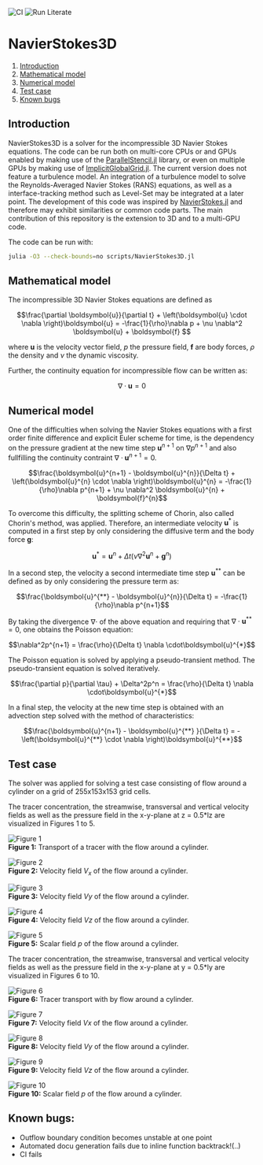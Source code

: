 ![CI](https://github.com/mattbuergler/NavierStokes3D/actions/workflows/CI.yml/badge.svg)
![Run Literate](https://github.com/mattbuergler/NavierStokes3D/actions/workflows/Literate.yml/badge.svg)

# NavierStokes3D

1. [Introduction](#introduction)
2. [Mathematical model](#mathematical-model)
3. [Numerical model](#numerical-model)
4. [Test case](#test-case)
4. [Known bugs](#known-bugs)

## Introduction
NavierStokes3D is a solver for the incompressible 3D Navier Stokes equations. The code can be run both on multi-core CPUs or and GPUs enabled by making use of the [ParallelStencil.jl](https://github.com/omlins/ParallelStencil.jl) library, or even on multiple GPUs by making use of [ImplicitGlobalGrid.jl](https://github.com/eth-cscs/ImplicitGlobalGrid.jl). The current version does not feature a turbulence model. An integration of a turbulence model to solve the Reynolds-Averaged Navier Stokes (RANS) equations, as well as a interface-tracking method such as Level-Set may be integrated at a later point. The development of this code was inspired by [NavierStokes.jl](https://github.com/utkinis/NavierStokes.jl) and therefore may exhibit similarities or common code parts. The main contribution of this repository is the extension to 3D and to a multi-GPU code.

The code can be run with:

```bash
julia -O3 --check-bounds=no scripts/NavierStokes3D.jl
```

## Mathematical model
The incompressible 3D Navier Stokes equations are defined as

$$\frac{\partial \boldsymbol{u}}{\partial t} + \left(\boldsymbol{u} \cdot \nabla \right)\boldsymbol{u} = -\frac{1}{\rho}\nabla p + \nu \nabla^2 \boldsymbol{u} + \boldsymbol{f} $$

where $\boldsymbol{u}$ is the velocity vector field, $p$ the pressure field, $\boldsymbol{f}$ are body forces, $\rho$ the density and $\nu$ the dynamic viscosity.

Further, the continuity equation for incompressible flow can be written as:

$$\nabla \cdot \boldsymbol{u} = 0$$

## Numerical model
One of the difficulties when solving the Navier Stokes equations with a first order finite difference and explicit Euler scheme for time, is the dependency on the pressure gradient at the new time step $\boldsymbol{u}^{n+1}$ on $\nabla p^{n+1}$ and also fullfilling the continuity contraint $\nabla\cdot\boldsymbol{u}^{n+1}=0$.

$$\frac{\boldsymbol{u}^{n+1} - \boldsymbol{u}^{n}}{\Delta t} + \left(\boldsymbol{u}^{n} \cdot \nabla \right)\boldsymbol{u}^{n} = -\frac{1}{\rho}\nabla p^{n+1} + \nu \nabla^2 \boldsymbol{u}^{n} + \boldsymbol{f}^{n}$$

To overcome this difficulty, the splitting scheme of Chorin, also called Chorin's method, was applied. Therefore, an intermediate velocity $\boldsymbol{u}^{*}$ is computed in a first step by only considering the diffusive term and the body force $\boldsymbol{g}$:

$$\boldsymbol{u}^{*} = \boldsymbol{u}^{n} +  \Delta t(\nu \nabla^2 \boldsymbol{u}^{n} + \boldsymbol{g}^{n})$$

In a second step, the velocity a second intermediate time step $\boldsymbol{u}^{**}$ can be defined as by only considering the pressure term as:

$$\frac{\boldsymbol{u}^{**} - \boldsymbol{u}^{n}}{\Delta t} = -\frac{1}{\rho}\nabla p^{n+1}$$

By taking the divergence  $\nabla\cdot$ of the above equation and requiring that $\nabla\cdot\boldsymbol{u}^{**}=0$, one obtains the Poisson equation:

$$\nabla^2p^{n+1} = \frac{\rho}{\Delta t} \nabla \cdot\boldsymbol{u}^{*}$$

The Poisson equation is solved by applying a pseudo-transient method. The pseudo-transient equation is solved iteratively.

$$\frac{\partial p}{\partial \tau} + \Delta^2p^n = \frac{\rho}{\Delta t} \nabla \cdot\boldsymbol{u}^{*}$$

In a final step, the velocity at the new time step is obtained with an advection step solved with the method of characteristics:

$$\frac{\boldsymbol{u}^{n+1} - \boldsymbol{u}^{**} }{\Delta t} = - \left(\boldsymbol{u}^{**} \cdot \nabla \right)\boldsymbol{u}^{**}$$


## Test case
The solver was applied for solving a test case consisting of flow around a cylinder on a grid of 255x153x153 grid cells.

The tracer concentration, the streamwise, transversal and vertical velocity fields as well as the pressure field in the x-y-plane at z = 0.5*lz are visualized in Figures 1 to 5.

![Figure 1](docs/porous_convection3D_xy_C.gif)  
**Figure 1:** Transport of a tracer with the flow around a cylinder.

![Figure 2](docs/porous_convection3D_xy_Vx.gif)  
**Figure 2:** Velocity field $V_x$ of the flow around a cylinder.

![Figure 3](docs/porous_convection3D_xy_Vy.gif)  
**Figure 3:** Velocity field $Vy$ of the flow around a cylinder.

![Figure 4](docs/porous_convection3D_xy_Vz.gif)  
**Figure 4:** Velocity field $Vz$ of the flow around a cylinder.

![Figure 5](docs/porous_convection3D_xy_Pr.gif)  
**Figure 5:** Scalar field $p$ of the flow around a cylinder.

The tracer concentration, the streamwise, transversal and vertical velocity fields as well as the pressure field in the x-y-plane at y = 0.5*ly are visualized in Figures 6 to 10.

![Figure 6](docs/porous_convection3D_xz_C.gif)  
**Figure 6:** Tracer transport with by flow around a cylinder.

![Figure 7](docs/porous_convection3D_xz_Vx.gif)  
**Figure 7:** Velocity field $Vx$ of the flow around a cylinder.

![Figure 8](docs/porous_convection3D_xz_Vy.gif)  
**Figure 8:** Velocity field $Vy$ of the flow around a cylinder.

![Figure 9](docs/porous_convection3D_xz_Vz.gif)  
**Figure 9:** Velocity field $Vz$ of the flow around a cylinder.

![Figure 10](docs/porous_convection3D_xz_Pr.gif)  
**Figure 10:** Scalar field $p$ of the flow around a cylinder.

## Known bugs:
 - Outflow boundary condition becomes unstable at one point
 - Automated docu generation fails due to inline function backtrack!(..)
 - CI fails

